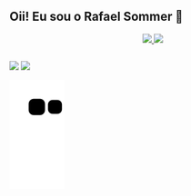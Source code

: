 ## Oii! Eu sou o Rafael Sommer 👋


<div align="center">
  <a href="https://github.com/rafaelsommerk">
  <img height="150em" src="https://github-readme-stats.vercel.app/api?username=rafaelsommerk&show_icons=true&theme=chartreuse-dark&include_all_commits=true&count_private=true"/>
  <img height="150em" src="https://github-readme-stats.vercel.app/api/top-langs/?username=rafaelsommerk&layout=compact&langs_count=7&theme=chartreuse-dark"/>
</div>
  
  ##
 
<div> 
  <a href="https://www.instagram.com/rafaelsommerk" target="_blank"><img src="https://img.shields.io/badge/-Instagram-%23E4405F?style=for-the-badge&logo=instagram&logoColor=white" target="_blank"></a>
  <a href = "sommerkunzler@gmail.com"><img src="https://img.shields.io/badge/-Gmail-%23333?style=for-the-badge&logo=gmail&logoColor=white" target="_blank"></a>
 
  ![Snake animation](https://github.com/rafaelsommerk/rafaelsommerk/blob/output/github-contribution-grid-snake.svg)
 
</div>
